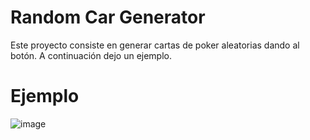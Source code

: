 # Random Car Generator

Este proyecto consiste en generar cartas de poker aleatorias dando al botón.
A continuación dejo un ejemplo.

# Ejemplo
![image](https://github.com/AnnieRoro/Random-Card-Generator/assets/149087336/147c79a1-badd-476d-9889-a8f746c9b1e6)
